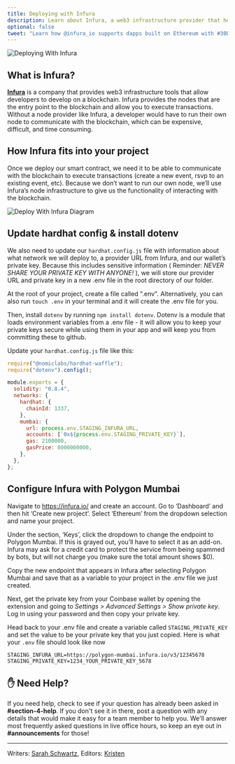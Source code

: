 ```yaml
---
title: Deploying with Infura
description: Learn about Infura, a web3 infrastructure provider that helps developers to build apps on Ethereum without having to manage their own blockchain nodes.
optional: false
tweet: "Learn how @infura_io supports dapps built on Ethereum with #30DaysofWeb3 @womenbuildweb3 💪"
---
```


![Deploying With Infura](https://user-images.githubusercontent.com/15064710/180662065-a61d5bcb-a3fb-4b31-9b9a-37d1754095cf.png)

## What is Infura?

[**Infura**](https://infura.io/) is a company that provides web3 infrastructure tools that allow developers to develop on a blockchain. Infura provides the nodes that are the entry point to the blockchain and allow you to execute transactions. Without a node provider like Infura, a developer would have to run their own node to communicate with the blockchain, which can be expensive, difficult, and time consuming.

## How Infura fits into your project

Once we deploy our smart contract, we need it to be able to communicate with the blockchain to execute transactions (create a new event, rsvp to an existing event, etc). Because we don’t want to run our own node, we’ll use Infura’s node infrastructure to give us the functionality of interacting with the blockchain.

![Deploy With Infura Diagram](https://i.imgur.com/VlpZ6pr.png)

## Update hardhat config & install dotenv

We also need to update our `hardhat.config.js` file with information about what network we will deploy to, a provider URL from Infura, and our wallet’s private key. Because this includes sensitive information ( Reminder: _NEVER SHARE YOUR PRIVATE KEY WITH ANYONE!_ ), we will store our provider URL and private key in a new .env file in the root directory of our folder.

At the root of your project, create a file called ".env". Alternatively, you can also run `touch .env` in your terminal and it will create the .env file for you.

Then, install `dotenv` by running `npm install dotenv`. Dotenv is a module that loads environment variables from a .env file - it will allow you to keep your private keys secure while using them in your app and will keep you from committing these to github.

Update your `hardhat.config.js` file like this:

```javascript
require("@nomiclabs/hardhat-waffle");
require("dotenv").config();

module.exports = {
  solidity: "0.8.4",
  networks: {
    hardhat: {
      chainId: 1337,
    },
    mumbai: {
      url: process.env.STAGING_INFURA_URL,
      accounts: [`0x${process.env.STAGING_PRIVATE_KEY}`],
      gas: 2100000,
      gasPrice: 8000000000,
    },
  },
};
```

## Configure Infura with Polygon Mumbai

Navigate to https://infura.io/ and create an account.
Go to ‘Dashboard’ and then hit ‘Create new project’. Select ‘Ethereum’ from the dropdown selection and name your project.

Under the section, ‘Keys’, click the dropdown to change the endpoint to Polygon Mumbai.
If this is grayed out, you’ll have to select it as an add-on. Infura may ask for a credit card to protect the service from being spammed by bots, but will not charge you (make sure the total amount shows $0).

Copy the new endpoint that appears in Infura after selecting Polygon Mumbai and save that as a variable to your project in the .env file we just created.

Next, get the private key from your Coinbase wallet by opening the extension and going to _Settings > Advanced Settings > Show private key_. Log in using your password and then copy your private key.

Head back to your .env file and create a variable called `STAGING_PRIVATE_KEY` and set the value to be your private key that you just copied. Here is what your `.env` file should look like now

```
STAGING_INFURA_URL=https://polygon-mumbai.infura.io/v3/12345678
STAGING_PRIVATE_KEY=1234_YOUR_PRIVATE_KEY_5678
```

## ✋ Need Help?

If you need help, check to see if your question has already been asked in **#section-4-help**. If you don't see it in there, post a question with any details that would make it easy for a team member to help you. We'll answer most frequently asked questions in live office hours, so keep an eye out in **#announcements** for those!

---

Writers: [Sarah Schwartz](https://twitter.com/schwartzswartz),
Editors: [Kristen](https://twitter.com/cuddleofdeath)
